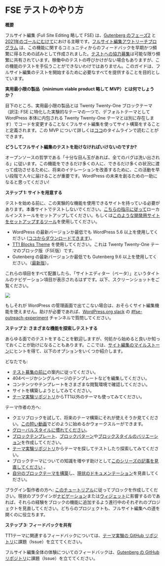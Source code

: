 <!--
# How to Test FSE
-->
# FSE テストのやり方

<!--
**Overview**
-->
**概要**

<!--
Full Site Editing (FSE) is a major focus of [Gutenberg’s Phase Two](https://github.com/WordPress/gutenberg/issues/13113) work and [for 2021 goals.](https://make.wordpress.org/updates/2021/01/21/big-picture-goals-2021/) The [Full Site Editing Outreach Program](https://make.wordpress.org/test/handbook/full-site-editing-outreach-experiment/) was created as an experiment to get feedback early and often from the community about this feature. While [calls for testing](https://make.wordpress.org/test/tag/fse-testing-call/) are shared as frequently as possible, there are times when there isn’t an active call for testing but that doesn’t mean you can’t help test this feature. This guide aims to give you everything you need to start testing Full Site Editing.
-->
フルサイト編集 (Full Site Editing 略して FSE) は、[Gutenberg のフェーズ2](https://github.com/WordPress/gutenberg/issues/13113) と[2021年のゴールにむけて](https://make.wordpress.org/updates/2021/01/21/big-picture-goals-2021/)における主眼です。[フルサイト編集アウトリーチプログラム](https://make.wordpress.org/test/handbook/full-site-editing-outreach-experiment/) は、この機能に関するコミュニティからのフィードバックを早期かつ頻繁に得るための試みとして作成されました。[テストへの協力募集](https://make.wordpress.org/test/tag/fse-testing-call/)は可能な限り頻繁に共有されています。稼働中のテストの呼びかけがない場合もありますが、この機能のテストを手伝うことができないわけではありません。このガイドは、フルサイト編集のテストを開始するために必要なすべてを提供することを目的としています。

<!--
**What’s the minimum viable product (MVP)?**
-->
**実用最小限の製品（minimum viable product 略して MVP）とは何でしょうか？**

<!--
Currently, the minimum viable product is defined as building a site using the Twenty Twenty-One block theme with Full Site Editing without needing to alter code. You can read more about this MVP and the timeline [here](https://make.wordpress.org/core/2021/02/01/full-site-editing-and-themes-where-things-are/). 
-->
目下のところ、実用最小限の製品とは Twenty Twenty-One ブロックテーマ（訳注: FSE に特化した実験的なテーマの一つで、デフォルトテーマとして WordPress 本体に内包される Twenty Twenty-One テーマとは別に存在します）でコードを変更することなくフルサイト編集を使ってサイト構築をすることと定義されます。この MVP について詳しくは[ココ](https://make.wordpress.org/core/2021/02/01/full-site-editing-and-themes-where-things-are/)のタイムラインで読むことができます。

<!--
**Why should I help test Full Site Editing?** 
-->
**どうしてフルサイト編集のテストを助けなければいけないのですか?**

<!--
Following open source philosophy, “given enough eyeballs, all bugs are shallow”. For this feature to be a success for as many people as possible across as many situations as possible, it’s important to get this work to people early to improve future iterations. Think of this as a great way to help create the future of WordPress!
-->
オープンソースの哲学である「十分な目ん玉があれば、全てのバグは洗い出される」に従います。この機能をできるだけ多くの人に、できるだけ多くの状況に渡って成功させるために、将来のイテレーションを改善するために、この活動を早い段階で人々に届けることが重要です。WordPress の未来を創るための一助になると思ってください!

<!--
**Step 1: Setup your site**
-->
**ステップ 1: サイトを用意する**

<!--
Before you can begin to test, you need to have a site that can allow you to use this experimental feature. Please do not test on a production site. You can [follow these instructions](https://make.wordpress.org/core/handbook/tutorials/installing-wordpress-locally/) to set up a local install or you can use a [tool like this to set up a development site](https://localwp.com/). 
-->
テストを始める前に、この実験的な機能を使用できるサイトを持っている必要があります。本番サイトでテストしないでください。[こちらの指示に従って](https://make.wordpress.org/core/handbook/tutorials/installing-wordpress-locally/)ローカルインストールをセットアップしてください。もしくは[このような開発用サイトをセットアップするツール](https://localwp.com/)を使用してください。

<!--
*   Use the latest version of WordPress or at least WordPress 5.6+ (downloadable [here](https://wordpress.org/download/)).
*   Use the [TT1 Blocks Theme](https://wordpress.org/themes/tt1-blocks/). This is the block version of the Twenty Twenty-One theme. 
*   Use the latest version of Gutenberg or at least Gutenberg 9.6+ ([latest version](https://github.com/WordPress/gutenberg/releases/)). 
-->
*  WordPress の最新バージョンか最低でも WordPress 5.6 以上を使用してください ([ココからダウンロードできます](https://wordpress.org/download/))。
*  [TT1 Blocks Theme](https://wordpress.org/themes/tt1-blocks/) を使用してください。これは Twenty Twenty-One テーマのブロック版（FSE版）です。
*  Gutenberg の最新バージョンか最低でも Gutenberg 9.6 以上を使用してください。（[最新版](https://github.com/WordPress/gutenberg/releases/)）。

<!--
Once you have all of these items in place, you should now see a navigation item titled “Site Editor (beta)”. Here’s a screenshot of what you should see:
-->
これらの項目をすべて配置したら、「サイトエディター（ベータ）」というタイトルのナビゲーション項目が表示されるはずです。以下、スクリーンショットをご覧ください。

<!-- 
![](https://lh3.googleusercontent.com/RHp-P8Vy9FCzPl8X70pbCzaSRZO5iufRuJ6FlcJJJu-Fa4LHGpEMk6ZcRx65FoI-GXLp7mG03XaZ7wFbcnu4BTJxb-fOUqk_IgbmEeQ3haB6hmDrgsuncGonSB-Y6rLfJL02qQXC)
 -->
![](https://github.com/miminari/handbook-test/blob/traslate/how-to-test-fse/full-site-editing-outreach-experiment/ss_menu-FSE-in-ja.png?raw=true)

<!--
If you don’t see that in your WordPress admin, you aren’t properly using the Site Editing experiment. If you need help, please ask in the [#fse-outreach-experiment](https://make.wordpress.org/test/tag/fse-outreach-experiment/) channel in [WordPress.org slack](https://make.wordpress.org/chat/). 
-->
もしそれが WordPress の管理画面で出てこない場合は、おそらくサイト編集機能を使えません。助けが必要であれば、[WordPress.org slack](https://make.wordpress.org/chat/) の [#fse-outreach-experiment](https://make.wordpress.org/test/tag/fse-outreach-experiment/) チャンネルで質問してください。

<!--
**Step 2: Explore and test different features**
-->
**ステップ 2: さまざまな機能を探索しテストする**

<!--
While you’re welcome to test any aspect of the experience, it sometimes can help to know where to start. Here are some options below inspired by the [Site Editing Milestones](https://github.com/WordPress/gutenberg/issues/24551) to help you get started.
-->
あらゆる面でのテストをすることを歓迎しますが、何処から始めると良いか知っておくことが助けになることもあります。ここでは、[サイト編集のマイルストーン](https://github.com/WordPress/gutenberg/issues/24551)にヒントを得て、以下のオプションをいくつか紹介します。

<!--
Anyone:
-->
どなたでも:

<!--
*   Follow instructions for [former calls for testing](https://make.wordpress.org/test/tag/fse-testing-call/).
*   Use different Full Site Editing specific blocks like the Posts Lists Block, Site Title Block, Template Part Block, Site Logo Block, Navigation Block, and more. 
*   Explore Global Styles ([screenshot](https://cloudup.com/cLvEKBIZ3LO) of where to find this option). Try changing settings for blocks globally. 
*   Edit Templates like the 404 Page Template or Single Page Template. 
*   Explore the various browsing options between your content and Templates.
*   Try building a site. 
*   Try using a Theme other than TT1 from the [theme experiments repository](https://github.com/WordPress/theme-experiments#instructions).
-->
*   [テスト募集の前に](https://make.wordpress.org/test/tag/fse-testing-call/)の案内に従ってください。
*   404ページかシングルページのテンプレートなどを編集してください。
*   コンテンツやテンプレートをさまざまな閲覧環境で確認してください。
*   サイトを構築しようとしてみてください。
*   [テーマ実験リポジトリ](https://github.com/WordPress/theme-experiments#instructions)からTT1以外のテーマも使ってみてください。

<!--
Theme authors:
-->
テーマ作者の方へ:

<!--
*   Try the Query Block and see how you might be able to use it for future Theme building. [Here’s a short video](https://cloudup.com/cPKHAvWp3MN) walking through how to get started.
*   [Get familiar with Global Styles](https://developer.wordpress.org/block-editor/developers/themes/theme-json/). 
*   Create [Block Templates](https://developer.wordpress.org/block-editor/developers/block-api/block-templates/), [Block Patterns](https://developer.wordpress.org/block-editor/developers/block-api/block-patterns/), and [Block Style Variations](https://developer.wordpress.org/block-editor/developers/filters/block-filters/#block-style-variations).
*   Test and/or explore themes from the [theme experiments repository](https://github.com/WordPress/theme-experiments#instructions).
*   [Review this series of posts](https://themeshaper.com/tag/full-site-editing/) to help expand your knowledge of block theming.
*   [Build your own block theme](https://developer.wordpress.org/block-editor/tutorials/block-based-themes/) and review [current documentation](https://developer.wordpress.org/block-editor/developers/themes/).
-->
*   クエリブロックを試して、将来のテーマ構築にそれが使えそうか見てください。[この短い動画](https://cloudup.com/cPKHAvWp3MN)でどのように始めるかウォークスルーができます。
*   [グローバルスタイルに慣れてください](https://developer.wordpress.org/block-editor/developers/themes/theme-json/)。
*   [ブロックテンプレート](https://developer.wordpress.org/block-editor/developers/block-api/block-templates/)、[ブロックパターン](https://developer.wordpress.org/block-editor/developers/block-api/block-patterns/)や[ブロックスタイルのバリエーション](https://developer.wordpress.org/block-editor/developers/filters/block-filters/#block-style-variations)を作成してください。
*   [テーマ実験リポジトリ](https://github.com/WordPress/theme-experiments#instructions)からテーマを探してテストしたり探索してみてください。
*   ブロックテーマについての知識を増やす助けとして[このシリーズの記事を見直してください](https://themeshaper.com/tag/full-site-editing/) 。
*   [自分のブロックテーマを構築](https://developer.wordpress.org/block-editor/tutorials/block-based-themes/)し、[現状のドキュメンテーション](https://developer.wordpress.org/block-editor/developers/themes/)を見直してください。

<!--
Plugin authors: Create a Block by [following this tutorial](https://developer.wordpress.org/block-editor/tutorials/create-block/). If your current plugins impact [Navigation](https://github.com/WordPress/gutenberg/projects/31) or [Widgets](https://github.com/WordPress/gutenberg/projects/27), review the respective projects underway to add block functionality to those experiences. Both of those projects help pave the way to Full Site Editing.
-->
プラグイン製作者の方へ: [このチュートリアル](https://developer.wordpress.org/block-editor/tutorials/create-block/)に従ってブロックを作成してください。現状のプラグインが[ナビゲーション](https://github.com/WordPress/gutenberg/projects/31)または[ウィジェット](https://github.com/WordPress/gutenberg/projects/27)に影響するのであれば、それらの経験をブロックの機能に追加するよう進行中のそれぞれのプロジェクトを見直してください。どちらのプロジェクトも、フルサイト編集への道を開くのに役立ちます。

<!--
**Step 3: Share feedback**
-->
**ステップ 3: フィードバックを共有**

<!--
For feedback that relates to the TT1 theme, please open issues in the [Theme Experiment’s GitHub repository](https://github.com/WordPress/theme-experiments/issues).
-->
TT1テーマに関連するフィードバックについては、[テーマ実験の GitHub リポジトリ](https://github.com/WordPress/theme-experiments/issues)に課題（Issue）を立ててください。

<!--
For feedback that relates to the Full Site Editing experience, please open issues on [Gutenberg’s GitHub repository](https://github.com/WordPress/gutenberg/issues/).
-->
フルサイト編集全体の体験についてのフィードバックは、[Gutenberg の GitHub リポジトリ](https://github.com/WordPress/gutenberg/issues/)に課題（Issue）を立ててください。

